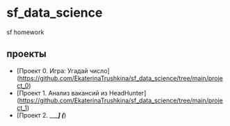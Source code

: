 # sf_data_science
sf homework 
## проекты

* [Проект 0. Игра: Угадай число] (https://github.com/EkaterinaTrushkina/sf_data_science/tree/main/project_0)
* [Проект 1. Анализ вакансий из HeadHunter] (https://github.com/EkaterinaTrushkina/sf_data_science/tree/main/project_1)
* [Проект 2. ______] (___)